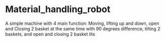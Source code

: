 # Material_handling_robot
A simple machine with 4 main function: Moving, lifting up and down, open and Closing 2 basket at the same time with 90 degrees difference, tilting 2 baskets, and open and closing 2 basket lits
